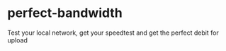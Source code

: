 # perfect-bandwidth
Test your local network, get your speedtest and get the perfect debit for upload 

